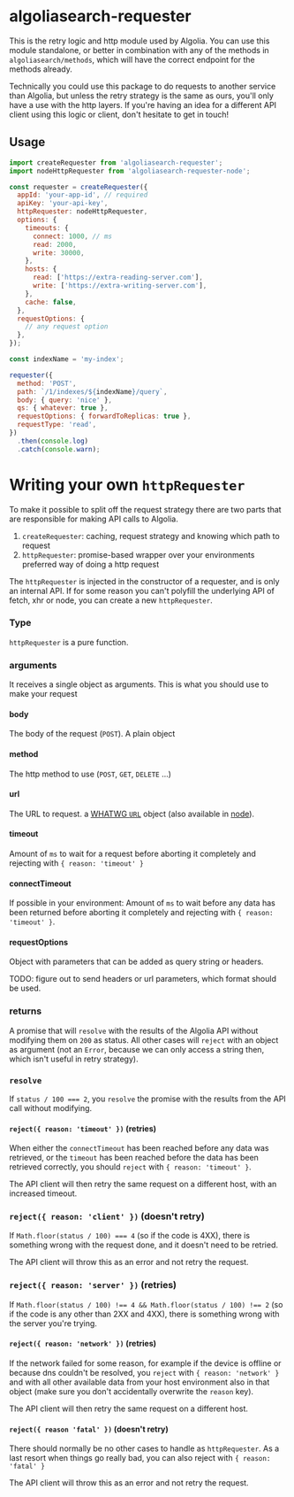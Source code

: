 # algoliasearch-requester

This is the retry logic and http module used by Algolia. You can use this module
standalone, or better in combination with any of the methods in
`algoliasearch/methods`, which will have the correct endpoint for the methods
already.

Technically you could use this package to do requests to another service than
Algolia, but unless the retry strategy is the same as ours, you'll only have a
use with the http layers. If you're having an idea for a different API client
using this logic or client, don't hesitate to get in touch!

## Usage

```js
import createRequester from 'algoliasearch-requester';
import nodeHttpRequester from 'algoliasearch-requester-node';

const requester = createRequester({
  appId: 'your-app-id', // required
  apiKey: 'your-api-key',
  httpRequester: nodeHttpRequester,
  options: {
    timeouts: {
      connect: 1000, // ms
      read: 2000,
      write: 30000,
    },
    hosts: {
      read: ['https://extra-reading-server.com'],
      write: ['https://extra-writing-server.com'],
    },
    cache: false,
  },
  requestOptions: {
    // any request option
  },
});

const indexName = 'my-index';

requester({
  method: 'POST',
  path: `/1/indexes/${indexName}/query`,
  body: { query: 'nice' },
  qs: { whatever: true },
  requestOptions: { forwardToReplicas: true },
  requestType: 'read',
})
  .then(console.log)
  .catch(console.warn);
```

# Writing your own `httpRequester`

To make it possible to split off the request strategy there are two parts that are responsible for making API calls to Algolia. 

1. `createRequester`: caching, request strategy and knowing which path to request
2. `httpRequester`: promise-based wrapper over your environments preferred way of doing a http request

The `httpRequester` is injected in the constructor of a requester, and is only an internal API. If for some reason you can't polyfill the underlying API of fetch, xhr or node, you can create a new `httpRequester`.

### Type

`httpRequester` is a pure function.

### arguments

It receives a single object as arguments. This is what you should use to make your request

#### body

The body of the request (`POST`). A plain object

#### method

The http method to use (`POST`, `GET`, `DELETE` ...)

#### url

The URL to request. a [WHATWG `URL`](https://developer.mozilla.org/en-US/docs/Web/API/URL/URL) object (also available in [node](https://nodejs.org/api/url.html)).
#### timeout

Amount of `ms` to wait for a request before aborting it completely and rejecting with `{ reason: 'timeout' }`

#### connectTimeout

If possible in your environment: Amount of `ms` to wait before any data has been returned before aborting it completely and rejecting with `{ reason: 'timeout' }`.

#### requestOptions

Object with parameters that can be added as query string or headers.

TODO: figure out to send headers or url parameters, which format should be used.

### returns

A promise that will `resolve` with the results of the Algolia API without modifying them on `200` as status. All other cases will `reject` with an object as argument (not an `Error`, because we can only access a string then, which isn't useful in retry strategy).

### `resolve`

If `status / 100 === 2`, you `resolve` the promise with the results from the API call without modifying.

#### `reject({ reason: 'timeout' })` (retries)

When either the `connectTimeout` has been reached before any data was retrieved, or the `timeout` has been reached before the data has been retrieved correctly, you should `reject` with `{ reason: 'timeout' }`.

The API client will then retry the same request on a different host, with an increased timeout.

### `reject({ reason: 'client' })` (doesn't retry)

If `Math.floor(status / 100) === 4` (so if the code is 4XX), there is something wrong with the request done, and it doesn't need to be retried. 

The API client will throw this as an error and not retry the request.

### `reject({ reason: 'server' })` (retries)

If `Math.floor(status / 100) !== 4 && Math.floor(status / 100) !== 2` (so if the code is any other than 2XX and 4XX), there is something wrong with the server you're trying. 

#### `reject({ reason: 'network' })` (retries)

If the network failed for some reason, for example if the device is offline or because dns couldn't be resolved, you `reject` with `{ reason: 'network' }` and with all other available data from your host environment also in that object (make sure you don't accidentally overwrite the `reason` key).

The API client will then retry the same request on a different host.

#### `reject({ reason 'fatal' })` (doesn't retry)

There should normally be no other cases to handle as `httpRequester`. As a last resort when things go really bad, you can also reject with `{ reason: 'fatal' }`

The API client will throw this as an error and not retry the request.
